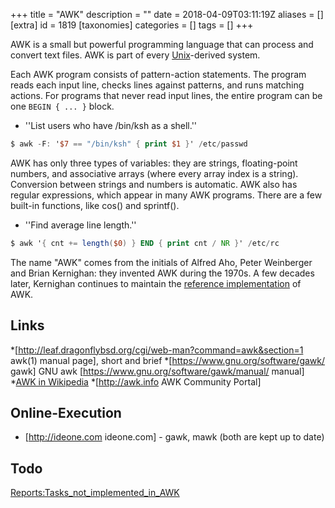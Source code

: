 +++
title = "AWK"
description = ""
date = 2018-04-09T03:11:19Z
aliases = []
[extra]
id = 1819
[taxonomies]
categories = []
tags = []
+++

AWK is a small but powerful programming language that can process and convert text files. AWK is part of every [Unix](https://rosettacode.org/wiki/Unix)-derived system.

Each AWK program consists of pattern-action statements.
The program reads each input line, checks lines against patterns, and runs matching actions.
For programs that never read input lines, the entire program can be one <code>BEGIN { ... }</code> block.

* ''List users who have /bin/ksh as a shell.''
```awk
$ awk -F: '$7 == "/bin/ksh" { print $1 }' /etc/passwd
```


AWK has only three types of variables: they are strings, floating-point numbers, and associative arrays (where every array index is a string).
Conversion between strings and numbers is automatic. AWK also has regular expressions, which appear in many AWK programs.
There are a few built-in functions, like cos() and sprintf().

* ''Find average line length.''
```awk
$ awk '{ cnt += length($0) } END { print cnt / NR }' /etc/rc
```


The name "AWK" comes from the initials of Alfred Aho, Peter Weinberger and Brian Kernighan: they invented AWK during the 1970s.
A few decades later, Kernighan continues to maintain the [reference implementation](https://rosettacode.org/wiki/nawk) of AWK.

## Links
*[http://leaf.dragonflybsd.org/cgi/web-man?command=awk&section=1 awk(1) manual page], short and brief
*[https://www.gnu.org/software/gawk/ gawk] GNU awk [https://www.gnu.org/software/gawk/manual/ manual]
*[AWK in Wikipedia](https://en.wikipedia.org/wiki/AWK_(programming_language))
*[http://awk.info AWK Community Portal]

## Online-Execution
* [http://ideone.com ideone.com] - gawk, mawk (both are kept up to date)

## Todo
[Reports:Tasks_not_implemented_in_AWK](https://rosettacode.org/wiki/Reports:Tasks_not_implemented_in_AWK)

